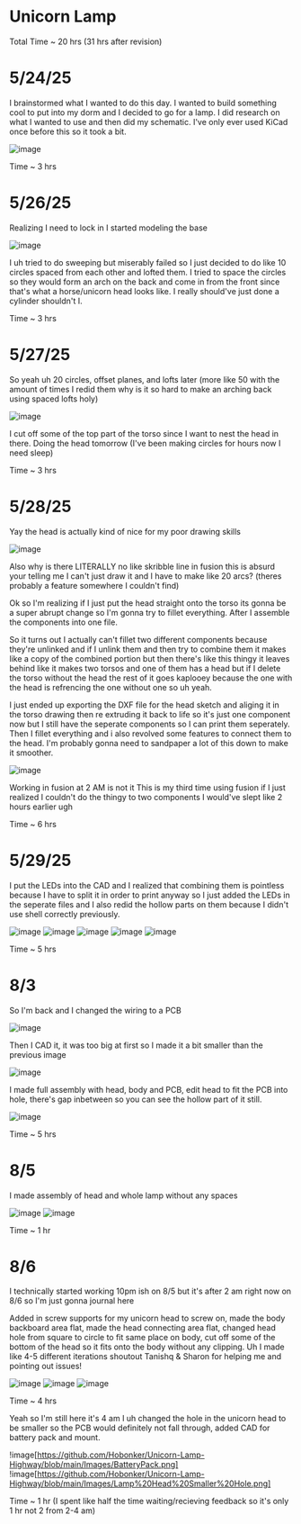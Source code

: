 # Unicorn Lamp
Total Time ~ 20 hrs (31 hrs after revision)
# 5/24/25
I brainstormed what I wanted to do this day. I wanted to build something cool to put into my dorm and I decided to go for a lamp. I did research on what I wanted to use and then did my schematic. I've only ever used KiCad once before this so it took a bit.

![image](https://github.com/Hobonker/Unicorn-Lamp-Highway/blob/main/Images/Schematic%20Lamp.png)

Time ~ 3 hrs

# 5/26/25
Realizing I need to lock in I started modeling the base

![image](https://github.com/Hobonker/Unicorn-Lamp-Highway/blob/main/Images/Torso%20Bottom.png)

I uh tried to do sweeping but miserably failed so I just decided to do like 10 circles spaced from each other and lofted them. I tried to space the circles so they would form an arch on the back and come in from the front since that's what a horse/unicorn head looks like. I really should've just done a cylinder shouldn't I.

Time ~ 3 hrs

# 5/27/25
So yeah uh 20 circles, offset planes, and lofts later (more like 50 with the amount of times I redid them why is it so hard to make an arching back using spaced lofts holy)

![image](https://github.com/Hobonker/Unicorn-Lamp-Highway/blob/main/Images/Lamp%20Torso.png)

I cut off some of the top part of the torso since I want to nest the head in there. Doing the head tomorrow (I've been making circles for hours now I need sleep)

Time ~ 3 hrs

# 5/28/25 
Yay the head is actually kind of nice for my poor drawing skills

![image](https://github.com/Hobonker/Unicorn-Lamp-Highway/blob/main/Images/Lamp%20Head.png)

Also why is there LITERALLY no like skribble line in fusion this is absurd your telling me I can't just draw it and I have to make like 20 arcs? (theres probably a feature somewhere I couldn't find)

Ok so I'm realizing if I just put the head straight onto the torso its gonna be a super abrupt change so I'm gonna try to fillet everything. After I assemble the components into one file.

So it turns out I actually can't fillet two different components because they're unlinked and if I unlink them and then try to combine them it makes like a copy of the combined portion but then there's like this thingy it leaves behind like it makes two torsos and one of them has a head but if I delete the torso without the head the rest of it goes kaplooey because the one with the head is refrencing the one without one so uh yeah.

I just ended up exporting the DXF file for the head sketch and aliging it in the torso drawing then re extruding it back to life so it's just one component now but I still have the seperate components so I can print them seperately. Then I fillet everything and i also revolved some features to connect them to the head. I'm probably gonna need to sandpaper a lot of this down to make it smoother.

![image](https://github.com/Hobonker/Unicorn-Lamp-Highway/blob/main/Images/unicornlampbody.png)

Working in fusion at 2 AM is not it
This is my third time using fusion if I just realized I couldn't do the thingy to two components I would've slept like 2 hours earlier ugh

Time ~ 6 hrs

# 5/29/25

I put the LEDs into the CAD and I realized that combining them is pointless because I have to split it in order to print anyway so I just added the LEDs in the seperate files and I also redid the hollow parts on them because I didn't use shell correctly previously.

![image](https://github.com/Hobonker/Unicorn-Lamp-Highway/blob/main/Images/Hollow%20Head%20Unicorn.png)
![image](https://github.com/Hobonker/Unicorn-Lamp-Highway/blob/main/Images/LED%20Circuits.png)
![image](https://github.com/Hobonker/Unicorn-Lamp-Highway/blob/main/Images/Hollow%20Torso1.png)
![image](https://github.com/Hobonker/Unicorn-Lamp-Highway/blob/main/Images/Hollow%20Torso2.png)
![image](https://github.com/Hobonker/Unicorn-Lamp-Highway/blob/main/Images/Hollow%20Head%20Connection.png)

Time ~ 5 hrs

# 8/3

So I'm back and I changed the wiring to a PCB 

![image](https://github.com/Hobonker/Unicorn-Lamp-Highway/blob/main/Images/KiCad%20PCB.png)

Then I CAD it, it was too big at first so I made it a bit smaller than the previous image

![image](https://github.com/Hobonker/Unicorn-Lamp-Highway/blob/main/Images/Unilamp%20PCB.png)

I made full assembly with head, body and PCB, edit head to fit the PCB into hole, there's gap inbetween so you can see the hollow part of it still.

![image](https://github.com/Hobonker/Unicorn-Lamp-Highway/blob/main/Images/Full%20Assembled.png)

Time ~ 5 hrs

# 8/5

I made assembly of head and whole lamp without any spaces

![image](https://github.com/Hobonker/Unicorn-Lamp-Highway/blob/main/Images/Connected%20Full%20Assembly.png)
![image](https://github.com/Hobonker/Unicorn-Lamp-Highway/blob/main/Images/Connected%20Lamp%20Head.png)

Time ~ 1 hr

# 8/6

I technically started working 10pm ish on 8/5 but it's after 2 am right now on 8/6 so I'm just gonna journal here

Added in screw supports for my unicorn head to screw on, made the body backboard area flat, made the head connecting area flat, changed head hole from square to circle to fit same place on body, cut off some of the bottom of the head so it fits onto the body without any clipping. Uh I made like 4-5 different iterations shoutout Tanishq & Sharon for helping me and pointing out issues!

![image](https://github.com/Hobonker/Unicorn-Lamp-Highway/blob/main/Images/FINAL%20Full%20Assembly.png)
![image](https://github.com/Hobonker/Unicorn-Lamp-Highway/blob/main/Images/FINAL%20UniBody.png)
![image](https://github.com/Hobonker/Unicorn-Lamp-Highway/blob/main/Images/FINAL%20UniHead.png)

Time ~ 4 hrs

Yeah so I'm still here it's 4 am I uh changed the hole in the unicorn head to be smaller so the PCB would definitely not fall through, added CAD for battery pack and mount.

!image[https://github.com/Hobonker/Unicorn-Lamp-Highway/blob/main/Images/BatteryPack.png]
!image[https://github.com/Hobonker/Unicorn-Lamp-Highway/blob/main/Images/Lamp%20Head%20Smaller%20Hole.png]

Time ~ 1 hr (I spent like half the time waiting/recieving feedback so it's only 1 hr not 2 from 2-4 am)
